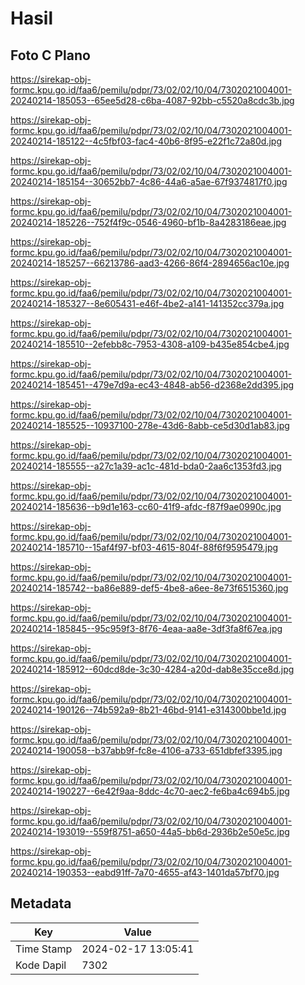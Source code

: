 # Hasil

## Foto C Plano

https://sirekap-obj-formc.kpu.go.id/faa6/pemilu/pdpr/73/02/02/10/04/7302021004001-20240214-185053--65ee5d28-c6ba-4087-92bb-c5520a8cdc3b.jpg

https://sirekap-obj-formc.kpu.go.id/faa6/pemilu/pdpr/73/02/02/10/04/7302021004001-20240214-185122--4c5fbf03-fac4-40b6-8f95-e22f1c72a80d.jpg

https://sirekap-obj-formc.kpu.go.id/faa6/pemilu/pdpr/73/02/02/10/04/7302021004001-20240214-185154--30652bb7-4c86-44a6-a5ae-67f9374817f0.jpg

https://sirekap-obj-formc.kpu.go.id/faa6/pemilu/pdpr/73/02/02/10/04/7302021004001-20240214-185226--752f4f9c-0546-4960-bf1b-8a4283186eae.jpg

https://sirekap-obj-formc.kpu.go.id/faa6/pemilu/pdpr/73/02/02/10/04/7302021004001-20240214-185257--66213786-aad3-4266-86f4-2894656ac10e.jpg

https://sirekap-obj-formc.kpu.go.id/faa6/pemilu/pdpr/73/02/02/10/04/7302021004001-20240214-185327--8e605431-e46f-4be2-a141-141352cc379a.jpg

https://sirekap-obj-formc.kpu.go.id/faa6/pemilu/pdpr/73/02/02/10/04/7302021004001-20240214-185510--2efebb8c-7953-4308-a109-b435e854cbe4.jpg

https://sirekap-obj-formc.kpu.go.id/faa6/pemilu/pdpr/73/02/02/10/04/7302021004001-20240214-185451--479e7d9a-ec43-4848-ab56-d2368e2dd395.jpg

https://sirekap-obj-formc.kpu.go.id/faa6/pemilu/pdpr/73/02/02/10/04/7302021004001-20240214-185525--10937100-278e-43d6-8abb-ce5d30d1ab83.jpg

https://sirekap-obj-formc.kpu.go.id/faa6/pemilu/pdpr/73/02/02/10/04/7302021004001-20240214-185555--a27c1a39-ac1c-481d-bda0-2aa6c1353fd3.jpg

https://sirekap-obj-formc.kpu.go.id/faa6/pemilu/pdpr/73/02/02/10/04/7302021004001-20240214-185636--b9d1e163-cc60-41f9-afdc-f87f9ae0990c.jpg

https://sirekap-obj-formc.kpu.go.id/faa6/pemilu/pdpr/73/02/02/10/04/7302021004001-20240214-185710--15af4f97-bf03-4615-804f-88f6f9595479.jpg

https://sirekap-obj-formc.kpu.go.id/faa6/pemilu/pdpr/73/02/02/10/04/7302021004001-20240214-185742--ba86e889-def5-4be8-a6ee-8e73f6515360.jpg

https://sirekap-obj-formc.kpu.go.id/faa6/pemilu/pdpr/73/02/02/10/04/7302021004001-20240214-185845--95c959f3-8f76-4eaa-aa8e-3df3fa8f67ea.jpg

https://sirekap-obj-formc.kpu.go.id/faa6/pemilu/pdpr/73/02/02/10/04/7302021004001-20240214-185912--60dcd8de-3c30-4284-a20d-dab8e35cce8d.jpg

https://sirekap-obj-formc.kpu.go.id/faa6/pemilu/pdpr/73/02/02/10/04/7302021004001-20240214-190126--74b592a9-8b21-46bd-9141-e314300bbe1d.jpg

https://sirekap-obj-formc.kpu.go.id/faa6/pemilu/pdpr/73/02/02/10/04/7302021004001-20240214-190058--b37abb9f-fc8e-4106-a733-651dbfef3395.jpg

https://sirekap-obj-formc.kpu.go.id/faa6/pemilu/pdpr/73/02/02/10/04/7302021004001-20240214-190227--6e42f9aa-8ddc-4c70-aec2-fe6ba4c694b5.jpg

https://sirekap-obj-formc.kpu.go.id/faa6/pemilu/pdpr/73/02/02/10/04/7302021004001-20240214-193019--559f8751-a650-44a5-bb6d-2936b2e50e5c.jpg

https://sirekap-obj-formc.kpu.go.id/faa6/pemilu/pdpr/73/02/02/10/04/7302021004001-20240214-190353--eabd91ff-7a70-4655-af43-1401da57bf70.jpg


## Metadata

| Key        | Value               |
| ---------- | ------------------- |
| Time Stamp | 2024-02-17 13:05:41 |
| Kode Dapil | 7302                |



